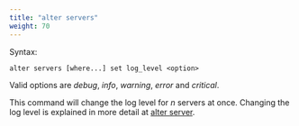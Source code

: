 ```yaml
---
title: "alter servers"
weight: 70
---
```


Syntax:

    alter servers [where...] set log_level <option>

Valid options are *debug*, *info*, *warning*, *error* and *critical*.

This command will change the log level for *n* servers at once. Changing the
log level is explained in more detail at [alter server](../alter_server).
